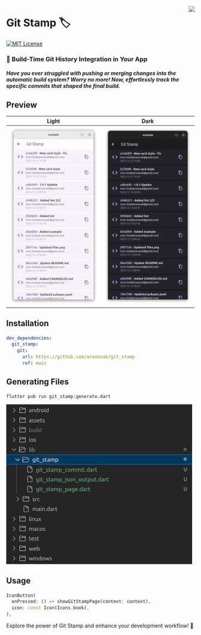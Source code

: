 [<img src="https://www.gov.pl/photo/f98cae42-2b90-4596-904c-752278f85606" height="100" align="right">](https://www.gov.pl/web/rolnictwo/produkt-polski1)

# Git Stamp 🏷️

[![MIT License](https://img.shields.io/badge/License-MIT-orange.svg?labelColor=orange&color=white)](https://opensource.org/licenses)

### 🚀 Build-Time Git History Integration in Your App

##### Have you ever struggled with pushing or merging changes into the automatic build system? Worry no more! Now, effortlessly track the specific commits that shaped the final build.

## Preview

| Light                                                                           | Dark                                                                           |
|:-------------------------------------------------------------------------------:|:------------------------------------------------------------------------------:|
| ![](https://github.com/arononak/git_stamp/blob/main/preview_light.png?raw=true) | ![](https://github.com/arononak/git_stamp/blob/main/preview_dark.png?raw=true) |

## Installation

```yaml
dev_dependencies:
  git_stamp:
    git:
      url: https://github.com/arononak/git_stamp
      ref: main
```

## Generating Files

```
flutter pub run git_stamp:generate.dart
```

![](https://github.com/arononak/git_stamp/blob/main/files.png?raw=true)

## Usage

```dart
IconButton(
  onPressed: () => showGitStampPage(context: context),
  icon: const Icon(Icons.book),
),
```

Explore the power of Git Stamp and enhance your development workflow! 🚀
